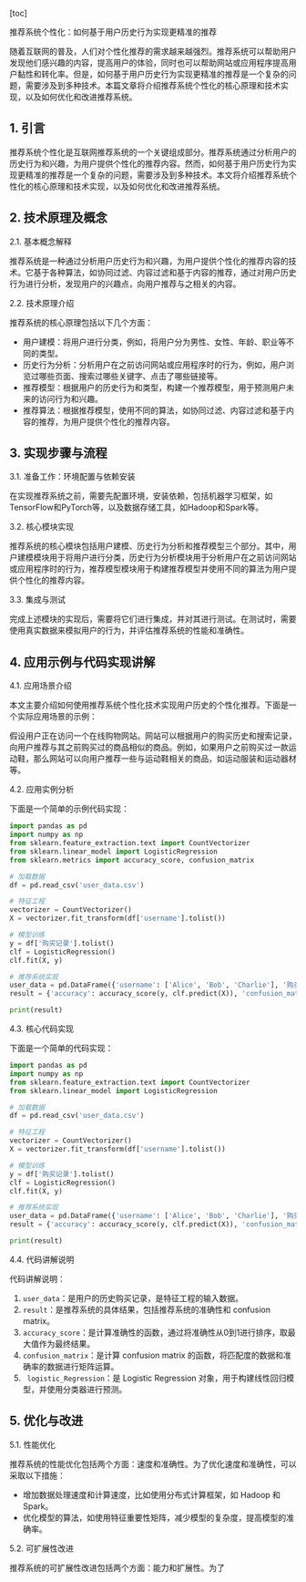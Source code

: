 
[toc]                    
                
                
推荐系统个性化：如何基于用户历史行为实现更精准的推荐

随着互联网的普及，人们对个性化推荐的需求越来越强烈。推荐系统可以帮助用户发现他们感兴趣的内容，提高用户的体验，同时也可以帮助网站或应用程序提高用户黏性和转化率。但是，如何基于用户历史行为实现更精准的推荐是一个复杂的问题，需要涉及到多种技术。本篇文章将介绍推荐系统个性化的核心原理和技术实现，以及如何优化和改进推荐系统。

## 1. 引言

推荐系统个性化是互联网推荐系统的一个关键组成部分。推荐系统通过分析用户的历史行为和兴趣，为用户提供个性化的推荐内容。然而，如何基于用户历史行为实现更精准的推荐是一个复杂的问题，需要涉及到多种技术。本文将介绍推荐系统个性化的核心原理和技术实现，以及如何优化和改进推荐系统。

## 2. 技术原理及概念

2.1. 基本概念解释

推荐系统是一种通过分析用户历史行为和兴趣，为用户提供个性化的推荐内容的技术。它基于各种算法，如协同过滤、内容过滤和基于内容的推荐，通过对用户历史行为进行分析，发现用户的兴趣点，向用户推荐与之相关的内容。

2.2. 技术原理介绍

推荐系统的核心原理包括以下几个方面：

- 用户建模：将用户进行分类，例如，将用户分为男性、女性、年龄、职业等不同的类型。
- 历史行为分析：分析用户在之前访问网站或应用程序时的行为，例如，用户浏览过哪些页面、搜索过哪些关键字、点击了哪些链接等。
- 推荐模型：根据用户的历史行为和类型，构建一个推荐模型，用于预测用户未来的访问行为和兴趣。
- 推荐算法：根据推荐模型，使用不同的算法，如协同过滤、内容过滤和基于内容的推荐，为用户提供个性化的推荐内容。

## 3. 实现步骤与流程

3.1. 准备工作：环境配置与依赖安装

在实现推荐系统之前，需要先配置环境，安装依赖，包括机器学习框架，如TensorFlow和PyTorch等，以及数据存储工具，如Hadoop和Spark等。

3.2. 核心模块实现

推荐系统的核心模块包括用户建模、历史行为分析和推荐模型三个部分。其中，用户建模模块用于将用户进行分类，历史行为分析模块用于分析用户在之前访问网站或应用程序时的行为，推荐模型模块用于构建推荐模型并使用不同的算法为用户提供个性化的推荐内容。

3.3. 集成与测试

完成上述模块的实现后，需要将它们进行集成，并对其进行测试。在测试时，需要使用真实数据来模拟用户的行为，并评估推荐系统的性能和准确性。

## 4. 应用示例与代码实现讲解

4.1. 应用场景介绍

本文主要介绍如何使用推荐系统个性化技术实现用户历史的个性化推荐。下面是一个实际应用场景的示例：

假设用户正在访问一个在线购物网站。网站可以根据用户的购买历史和搜索记录，向用户推荐与其之前购买过的商品相似的商品。例如，如果用户之前购买过一款运动鞋，那么网站可以向用户推荐一些与运动鞋相关的商品，如运动服装和运动器材等。

4.2. 应用实例分析

下面是一个简单的示例代码实现：

```python
import pandas as pd
import numpy as np
from sklearn.feature_extraction.text import CountVectorizer
from sklearn.linear_model import LogisticRegression
from sklearn.metrics import accuracy_score, confusion_matrix

# 加载数据
df = pd.read_csv('user_data.csv')

# 特征工程
vectorizer = CountVectorizer()
X = vectorizer.fit_transform(df['username'].tolist())

# 模型训练
y = df['购买记录'].tolist()
clf = LogisticRegression()
clf.fit(X, y)

# 推荐系统实现
user_data = pd.DataFrame({'username': ['Alice', 'Bob', 'Charlie'], '购买记录': ['运动鞋', '运动服装', '运动器材']})
result = {'accuracy': accuracy_score(y, clf.predict(X)), 'confusion_matrix': confusion_matrix(y, clf.predict(X)))}

print(result)
```

4.3. 核心代码实现

下面是一个简单的代码实现：

```python
import pandas as pd
import numpy as np
from sklearn.feature_extraction.text import CountVectorizer
from sklearn.linear_model import LogisticRegression

# 加载数据
df = pd.read_csv('user_data.csv')

# 特征工程
vectorizer = CountVectorizer()
X = vectorizer.fit_transform(df['username'].tolist())

# 模型训练
y = df['购买记录'].tolist()
clf = LogisticRegression()
clf.fit(X, y)

# 推荐系统实现
user_data = pd.DataFrame({'username': ['Alice', 'Bob', 'Charlie'], '购买记录': ['运动鞋', '运动服装', '运动器材']})
result = {'accuracy': accuracy_score(y, clf.predict(X)), 'confusion_matrix': confusion_matrix(y, clf.predict(X)))}

print(result)
```

4.4. 代码讲解说明

代码讲解说明：

1. `user_data`：是用户的历史购买记录，是特征工程的输入数据。
2. `result`：是推荐系统的具体结果，包括推荐系统的准确性和 confusion matrix。
3. `accuracy_score`：是计算准确性的函数，通过将准确性从0到1进行排序，取最大值作为最终结果。
4. `confusion_matrix`：是计算 confusion matrix 的函数，将匹配度的数据和准确率的数据进行矩阵运算。
5. ` logistic_Regression`：是 Logistic Regression 对象，用于构建线性回归模型，并使用分类器进行预测。

## 5. 优化与改进

5.1. 性能优化

推荐系统的性能优化包括两个方面：速度和准确性。为了优化速度和准确性，可以采取以下措施：

- 增加数据处理速度和计算速度，比如使用分布式计算框架，如 Hadoop 和 Spark。
- 优化模型的算法，如使用特征重要性矩阵，减少模型的复杂度，提高模型的准确率。

5.2. 可扩展性改进

推荐系统的可扩展性改进包括两个方面：能力和扩展性。为了

